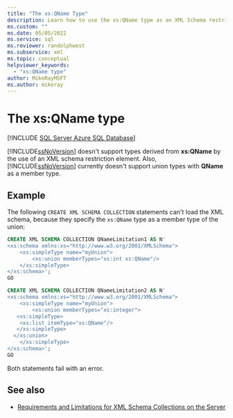 ```yaml
---
title: "The xs:QName Type"
description: Learn how to use the xs:QName type as an XML Schema restriction element or as the member type of a union.
ms.custom: ""
ms.date: 05/05/2022
ms.service: sql
ms.reviewer: randolphwest
ms.subservice: xml
ms.topic: conceptual
helpviewer_keywords:
  - "xs:QName type"
author: MikeRayMSFT
ms.author: mikeray
---
```

# The xs:QName type

[!INCLUDE [SQL Server Azure SQL Database](../../includes/applies-to-version/sql-asdb-asdbmi.md)]

[!INCLUDE[ssNoVersion](../../includes/ssnoversion-md.md)] doesn't support types derived from **xs:QName** by the use of an XML schema restriction element. Also, [!INCLUDE[ssNoVersion](../../includes/ssnoversion-md.md)] currently doesn't support union types with **QName** as a member type.

## Example

The following `CREATE XML SCHEMA COLLECTION` statements can't load the XML schema, because they specify the `xs:QName` type as a member type of the union:

```sql
CREATE XML SCHEMA COLLECTION QNameLimitation1 AS N'
<xs:schema xmlns:xs="http://www.w3.org/2001/XMLSchema">
    <xs:simpleType name="myUnion">
        <xs:union memberTypes="xs:int xs:QName"/>
    </xs:simpleType>
</xs:schema>';
GO

CREATE XML SCHEMA COLLECTION QNameLimitation2 AS N'
<xs:schema xmlns:xs="http://www.w3.org/2001/XMLSchema">
    <xs:simpleType name="myUnion">
        <xs:union memberTypes="xs:integer">
   <xs:simpleType>
    <xs:list itemType="xs:QName"/>
   </xs:simpleType>
  </xs:union>
    </xs:simpleType>
</xs:schema>';
GO
```

Both statements fail with an error.

## See also

- [Requirements and Limitations for XML Schema Collections on the Server](../../relational-databases/xml/requirements-and-limitations-for-xml-schema-collections-on-the-server.md)
